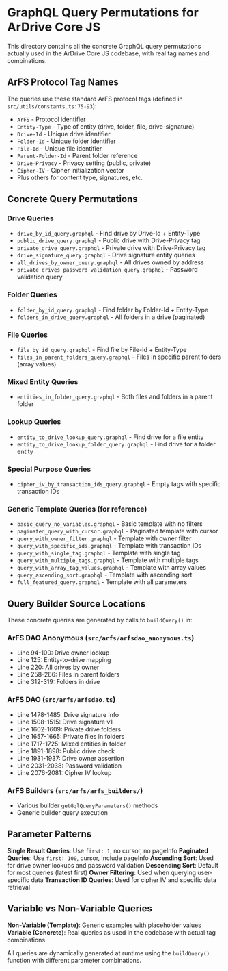 # GraphQL Query Permutations for ArDrive Core JS

This directory contains all the concrete GraphQL query permutations actually used in the ArDrive Core JS codebase, with real tag names and combinations.

## ArFS Protocol Tag Names

The queries use these standard ArFS protocol tags (defined in `src/utils/constants.ts:75-93`):
- `ArFS` - Protocol identifier
- `Entity-Type` - Type of entity (drive, folder, file, drive-signature)
- `Drive-Id` - Unique drive identifier
- `Folder-Id` - Unique folder identifier  
- `File-Id` - Unique file identifier
- `Parent-Folder-Id` - Parent folder reference
- `Drive-Privacy` - Privacy setting (public, private)
- `Cipher-IV` - Cipher initialization vector
- Plus others for content type, signatures, etc.

## Concrete Query Permutations

### Drive Queries
- `drive_by_id_query.graphql` - Find drive by Drive-Id + Entity-Type
- `public_drive_query.graphql` - Public drive with Drive-Privacy tag
- `private_drive_query.graphql` - Private drive with Drive-Privacy tag  
- `drive_signature_query.graphql` - Drive signature entity queries
- `all_drives_by_owner_query.graphql` - All drives owned by address
- `private_drives_password_validation_query.graphql` - Password validation query

### Folder Queries
- `folder_by_id_query.graphql` - Find folder by Folder-Id + Entity-Type
- `folders_in_drive_query.graphql` - All folders in a drive (paginated)

### File Queries  
- `file_by_id_query.graphql` - Find file by File-Id + Entity-Type
- `files_in_parent_folders_query.graphql` - Files in specific parent folders (array values)

### Mixed Entity Queries
- `entities_in_folder_query.graphql` - Both files and folders in a parent folder

### Lookup Queries
- `entity_to_drive_lookup_query.graphql` - Find drive for a file entity
- `entity_to_drive_lookup_folder_query.graphql` - Find drive for a folder entity

### Special Purpose Queries
- `cipher_iv_by_transaction_ids_query.graphql` - Empty tags with specific transaction IDs

### Generic Template Queries (for reference)
- `basic_query_no_variables.graphql` - Basic template with no filters
- `paginated_query_with_cursor.graphql` - Paginated template with cursor
- `query_with_owner_filter.graphql` - Template with owner filter
- `query_with_specific_ids.graphql` - Template with transaction IDs
- `query_with_single_tag.graphql` - Template with single tag
- `query_with_multiple_tags.graphql` - Template with multiple tags
- `query_with_array_tag_values.graphql` - Template with array values
- `query_ascending_sort.graphql` - Template with ascending sort
- `full_featured_query.graphql` - Template with all parameters

## Query Builder Source Locations

These concrete queries are generated by calls to `buildQuery()` in:

### ArFS DAO Anonymous (`src/arfs/arfsdao_anonymous.ts`)
- Line 94-100: Drive owner lookup
- Line 125: Entity-to-drive mapping
- Line 220: All drives by owner
- Line 258-266: Files in parent folders
- Line 312-319: Folders in drive

### ArFS DAO (`src/arfs/arfsdao.ts`)  
- Line 1478-1485: Drive signature info
- Line 1508-1515: Drive signature v1
- Line 1602-1609: Private drive folders
- Line 1657-1665: Private files in folders
- Line 1717-1725: Mixed entities in folder
- Line 1891-1898: Public drive check
- Line 1931-1937: Drive owner assertion
- Line 2031-2038: Password validation
- Line 2076-2081: Cipher IV lookup

### ArFS Builders (`src/arfs/arfs_builders/`)
- Various builder `getGqlQueryParameters()` methods
- Generic builder query execution

## Parameter Patterns

**Single Result Queries**: Use `first: 1`, no cursor, no pageInfo
**Paginated Queries**: Use `first: 100`, cursor, include pageInfo
**Ascending Sort**: Used for drive owner lookups and password validation
**Descending Sort**: Default for most queries (latest first)
**Owner Filtering**: Used when querying user-specific data
**Transaction ID Queries**: Used for cipher IV and specific data retrieval

## Variable vs Non-Variable Queries

**Non-Variable (Template)**: Generic examples with placeholder values
**Variable (Concrete)**: Real queries as used in the codebase with actual tag combinations

All queries are dynamically generated at runtime using the `buildQuery()` function with different parameter combinations.